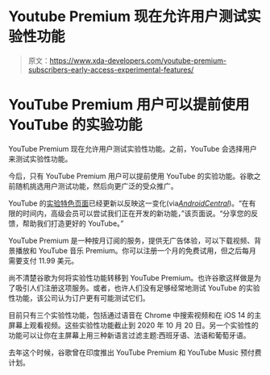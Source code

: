 # Youtube Premium 现在允许用户测试实验性功能

> 原文：<https://www.xda-developers.com/youtube-premium-subscribers-early-access-experimental-features/>

# YouTube Premium 用户可以提前使用 YouTube 的实验功能

YouTube Premium 现在允许用户测试实验性功能。之前，YouTube 会选择用户来测试实验性功能。

今后，只有 YouTube Premium 用户可以提前使用 YouTube 的实验功能。谷歌之前随机挑选用户测试功能，然后向更广泛的受众推广。

YouTube 的[实验特色页面](https://www.youtube.com/new)已经更新以反映这一变化(via[*AndroidCentral*](https://www.androidcentral.com/youll-now-need-have-premium-account-test-upcoming-youtube-features))。“在有限的时间内，高级会员可以尝试我们正在开发的新功能，”该页面说。“分享您的反馈，帮助我们打造更好的 YouTube。”

YouTube Premium 是一种按月订阅的服务，提供无广告体验，可以下载视频、背景播放和 YouTube 音乐 Premium。你可以注册一个月的免费试用，但之后每月需要支付 11.99 美元。

尚不清楚谷歌为何将实验性功能转移到 YouTube Premium。也许谷歌这样做是为了吸引人们注册这项服务。或者，也许人们没有足够经常地测试 YouTube 的实验性功能，该公司认为订户更有可能测试它们。

目前只有三个实验性功能，包括通过语音在 Chrome 中搜索视频和在 iOS 14 的主屏幕上观看视频。这些实验性功能截止到 2020 年 10 月 20 日。另一个实验性的功能可以让你在主屏幕上用三种新语言过滤主题:西班牙语、法语和葡萄牙语。

去年这个时候，谷歌曾在印度推出 YouTube Premium 和 YouTube Music 预付费计划。